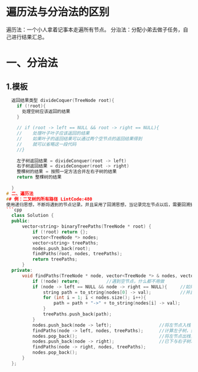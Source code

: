 # 遍历法与分治法的区别  
遍历法：一个小人拿着记事本走遍所有节点。
分治法：分配小弟去做子任务，自己进行结果汇总。
# 一、分治法  
## 1.模板  
```cpp
  返回结果类型 divideCoquer(TreeNode root){
    if (!root){
      处理空树应该返回的结果
    }
    
    // if (root -> left == NULL && root -> right == NULL){
    //    处理叶子叶子应该返回的结果
    //    如果叶子的返回结果可以通过两个空节点的返回结果得到
    //    就可以省略这一段代码
    //}
    
    左子树返回结果 = divideConquer(root -> left)
    右子树返回结果 = divideConquer(root -> right)
    整棵树的结果 = 按照一定方法合并左右子树的结果  
    return 整棵树的结果
  
  }
# 二、遍历法  
## 例：二叉树的所有路径 LintCode:480  
使用递归思想，不断将遇到的节点记录。并且采用了回溯思想，当记录完左节点以后，需要回溯到父节点，然后重新记录右节点，采用这种思路，就可以只用一个vector去保存路径上的节点，因为会回溯。  
```cpp  
  class Solution {
  public:
      vector<string> binaryTreePaths(TreeNode * root) {
          if (!root) return {};       
          vector<TreeNode *> nodes;
          vector<string> treePaths;
          nodes.push_back(root);
          findPaths(root, nodes, treePaths);
          return treePaths;
      }
  private:
      void findPaths(TreeNode * node, vector<TreeNode *> & nodes, vector<string> & treePaths){
          if (!node) return;          //遇到空节点，什么都不用做
          if (node -> left == NULL && node -> right == NULL){     //如果是叶子节点，那么打印一下收集到的路径，并且保存到treePath中。
              string path = to_string(nodes[0] -> val);           //并且后续的代码因为左右子树都为空而没有实际效果，只是把空节点入栈出栈一下。
              for (int i = 1; i < nodes.size(); i++){
                  path = path + "->" + to_string(nodes[i] -> val);
              }
              treePaths.push_back(path);
          }
          nodes.push_back(node -> left);                  //将左节点入栈
          findPaths(node -> left, nodes, treePaths);      //计算左子树，如果是左节点为空，就直接返回。
          nodes.pop_back();                               //将左节点出栈，因为接下来要记录右节点，需要在路径里面返回到跟节点，再添加右节点。
          nodes.push_back(node -> right);                 //已下与右子树思路相同。
          findPaths(node -> right, nodes, treePaths);
          nodes.pop_back();
      }
  };  
  ```  
  
